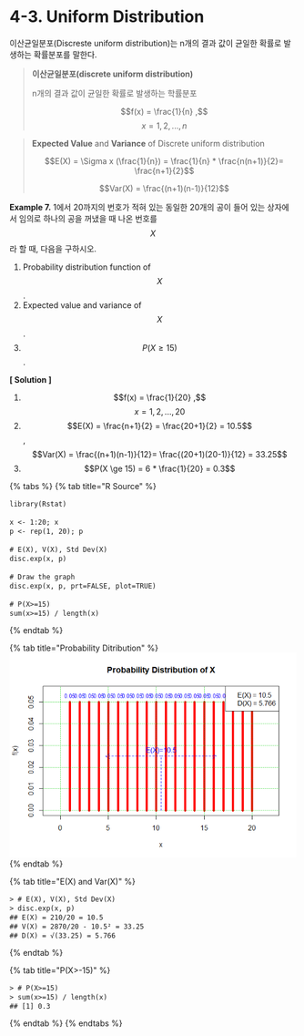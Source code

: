 # 4-3. Uniform Distribution

이산균일분포\(Discreste uniform distribution\)는 n개의 결과 값이 균일한 확률로 발생하는 확률분포를 말한다. 

> **이산균일분포\(discrete uniform distribution\)**
>
> n개의 결과 값이 균일한 확률로 발생하는 학률분포
>
>   $$f(x)  = \frac{1}{n} ,$$    $$ x=1,2,...,n$$



> **Expected Value** and **Variance** of Discrete uniform distribution
>
> $$E(X) = \Sigma x (\frac{1}{n}) = \frac{1}{n} * \frac{n(n+1)}{2}= \frac{n+1}{2}$$ 
>
> $$Var(X) = \frac{(n+1)(n-1)}{12}$$



**Example  7.** 1에서 20까지의 번호가 적혀 있는 동일한 20개의 공이 들어 있는 상자에서 임의로 하나의 공을 꺼냈을 때 나온 번호를 $$X$$ 라 할 때, 다음을 구하시오.

1. Probability distribution function of $$X$$.
2. Expected value and variance of $$X$$.
3. $$P(X \ge 15)$$ .

**\[ Solution \]**

1. $$f(x)  = \frac{1}{20} ,$$    $$ x=1,2,...,20$$
2. $$E(X) = \frac{n+1}{2} = \frac{20+1}{2} = 10.5$$,   $$Var(X)  = \frac{(n+1)(n-1)}{12}= \frac{(20+1)(20-1)}{12} = 33.25$$
3. $$P(X \ge 15) = 6 * \frac{1}{20} = 0.3$$ 

{% tabs %}
{% tab title="R Source" %}
```
library(Rstat)

x <- 1:20; x
p <- rep(1, 20); p

# E(X), V(X), Std Dev(X)
disc.exp(x, p)

# Draw the graph
disc.exp(x, p, prt=FALSE, plot=TRUE)

# P(X>=15)
sum(x>=15) / length(x)
```
{% endtab %}

{% tab title="Probability Ditribution" %}
![](../.gitbook/assets/image%20%2811%29.png)
{% endtab %}

{% tab title="E\(X\) and Var\(X\)" %}
```
> # E(X), V(X), Std Dev(X)
> disc.exp(x, p)
## E(X) = 210/20 = 10.5 
## V(X) = 2870/20 - 10.5² = 33.25 
## D(X) = √(33.25) = 5.766 
```
{% endtab %}

{% tab title="P\(X>-15\)" %}
```
> # P(X>=15)
> sum(x>=15) / length(x)
## [1] 0.3
```
{% endtab %}
{% endtabs %}


